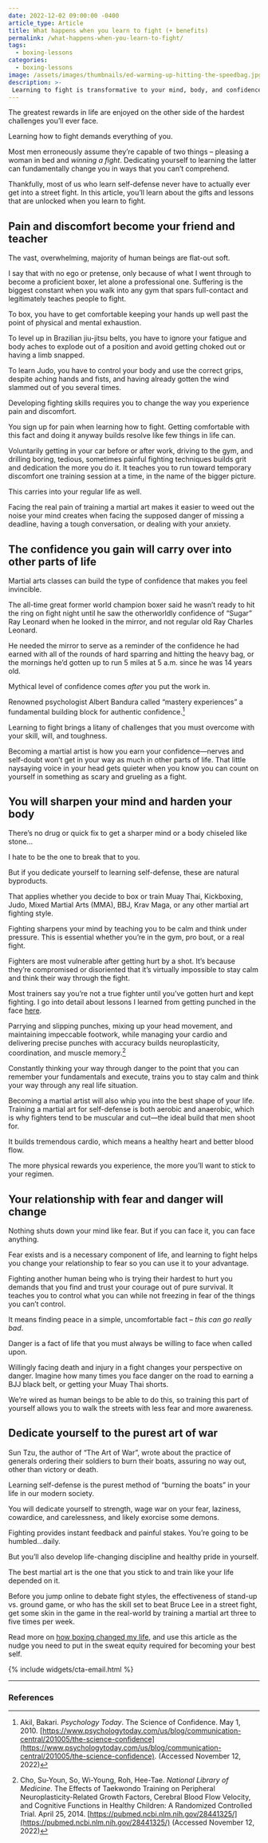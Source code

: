 ```yaml
---
date: 2022-12-02 09:00:00 -0400
article_type: Article
title: What happens when you learn to fight (+ benefits)
permalink: /what-happens-when-you-learn-to-fight/
tags:
  - boxing-lessons
categories:
  - boxing-lessons
image: /assets/images/thumbnails/ed-warming-up-hitting-the-speedbag.jpg
description: >-
 Learning to fight is transformative to your mind, body, and confidence. In this article you’ll understand the undeniable benefits.
---
```


The greatest rewards in life are enjoyed on the other side of the hardest challenges you’ll ever face.

Learning how to fight demands everything of you.

Most men erroneously assume they’re capable of two things – pleasing a woman in bed and _winning a fight_. Dedicating yourself to learning the latter can fundamentally change you in ways that you can’t comprehend.

Thankfully, most of us who learn self-defense never have to actually ever get into a street fight. In this article, you’ll learn about the gifts and lessons that are unlocked when you learn to fight.


## Pain and discomfort become your friend and teacher

The vast, overwhelming, majority of human beings are flat-out soft.

I say that with no ego or pretense, only because of what I went through to become a proficient boxer, let alone a professional one. Suffering is the biggest constant when you walk into any gym that spars full-contact and legitimately teaches people to fight.

To box, you have to get comfortable keeping your hands up well past the point of physical and mental exhaustion.

To level up in Brazilian jiu-jitsu belts, you have to ignore your fatigue and body aches to explode out of a position and avoid getting choked out or having a limb snapped.

To learn Judo, you have to control your body and use the correct grips, despite aching hands and fists, and having already gotten the wind slammed out of you several times.

Developing fighting skills requires you to change the way you experience pain and discomfort.

You sign up for pain when learning how to fight. Getting comfortable with this fact and doing it anyway builds resolve like few things in life can.

Voluntarily getting in your car before or after work, driving to the gym, and drilling boring, tedious, sometimes painful fighting techniques builds grit and dedication the more you do it. It teaches you to run toward temporary discomfort one training session at a time, in the name of the bigger picture.

This carries into your regular life as well.

Facing the real pain of training a martial art makes it easier to weed out the noise your mind creates when facing the supposed danger of missing a deadline, having a tough conversation, or dealing with your anxiety.


## The confidence you gain will carry over into other parts of life

Martial arts classes can build the type of confidence that makes you feel invincible.

The all-time great former world champion boxer said he wasn’t ready to hit the ring on fight night until he saw the otherworldly confidence of “Sugar” Ray Leonard when he looked in the mirror, and not regular old Ray Charles Leonard.

He needed the mirror to serve as a reminder of the confidence he had earned with all of the rounds of hard sparring and hitting the heavy bag, or the mornings he’d gotten up to run 5 miles at 5 a.m. since he was 14 years old.

Mythical level of confidence comes _after_ you put the work in.

Renowned psychologist Albert Bandura called “mastery experiences” a fundamental building block for authentic confidence.[^1]

Learning to fight brings a litany of challenges that you must overcome with your skill, will, and toughness.

Becoming a martial artist is how you earn your confidence—nerves and self-doubt won’t get in your way as much in other parts of life. That little naysaying voice in your head gets quieter when you know you can count on yourself in something as scary and grueling as a fight.


## You will sharpen your mind and harden your body

There’s no drug or quick fix to get a sharper mind or a body chiseled like stone…

I hate to be the one to break that to you.

But if you dedicate yourself to learning self-defense, these are natural byproducts.

That applies whether you decide to box or train Muay Thai, Kickboxing, Judo, Mixed Martial Arts (MMA), BBJ, Krav Maga, or any other martial art fighting style.

Fighting sharpens your mind by teaching you to be calm and think under pressure. This is essential whether you’re in the gym, pro bout, or a real fight.

Fighters are most vulnerable after getting hurt by a shot. It’s because they’re compromised or disoriented that it’s virtually impossible to stay calm and think their way through the fight.

Most trainers say you’re not a true fighter until you’ve gotten hurt and kept fighting. I go into detail about lessons I learned from getting punched in the face [here](https://edlatimore.com/5-lessons-from-getting-punched-in-the-face/).

Parrying and slipping punches, mixing up your head movement, and maintaining impeccable footwork, while managing your cardio and delivering precise punches with accuracy builds neuroplasticity, coordination, and muscle memory.[^2]

Constantly thinking your way through danger to the point that you can remember your fundamentals and execute, trains you to stay calm and think your way through any real life situation.

Becoming a martial artist will also whip you into the best shape of your life. Training a martial art for self-defense is both aerobic and anaerobic, which is why fighters tend to be muscular and cut—the ideal build that men shoot for.

It builds tremendous cardio, which means a healthy heart and better blood flow.

The more physical rewards you experience, the more you’ll want to stick to your regimen.


## Your relationship with fear and danger will change

Nothing shuts down your mind like fear. But if you can face it, you can face anything.

Fear exists and is a necessary component of life, and learning to fight helps you change your relationship to fear so you can use it to your advantage.

Fighting another human being who is trying their hardest to hurt you demands that you find and trust your courage out of pure survival. It teaches you to control what you can while not freezing in fear of the things you can’t control.

It means finding peace in a simple, uncomfortable fact – _this can go really bad_.

Danger is a fact of life that you must always be willing to face when called upon.

Willingly facing death and injury in a fight changes your perspective on danger. Imagine how many times you face danger on the road to earning a BJJ black belt, or getting your Muay Thai shorts.

We’re wired as human beings to be able to do this, so training this part of yourself allows you to walk the streets with less fear and more awareness.


## Dedicate yourself to the purest art of war

Sun Tzu, the author of “The Art of War”, wrote about the practice of generals ordering their soldiers to burn their boats, assuring no way out, other than victory or death.

Learning self-defense is the purest method of “burning the boats” in your life in our modern society.

You will dedicate yourself to strength, wage war on your fear, laziness, cowardice, and carelessness, and likely exorcise some demons.

Fighting provides instant feedback and painful stakes. You’re going to be humbled…daily.

But you’ll also develop life-changing discipline and healthy pride in yourself.

The best martial art is the one that you stick to and train like your life depended on it.

Before you jump online to debate fight styles, the effectiveness of stand-up vs. ground game, or who has the skill set to beat Bruce Lee in a street fight, get some skin in the game in the real-world by training a martial art three to five times per week.

Read more on [how boxing changed my life](https://edlatimore.com/boxing-benefits/), and use this article as the nudge you need to put in the sweat equity required for becoming your best self.

{% include widgets/cta-email.html %}

---

### References

[^1]: Akil, Bakari. _Psychology Today_. The Science of Confidence. May 1, 2010. [https://www.psychologytoday.com/us/blog/communication-central/201005/the-science-confidence](https://www.psychologytoday.com/us/blog/communication-central/201005/the-science-confidence). (Accessed November 12, 2022)

[^2]: Cho, Su-Youn, So, Wi-Young, Roh, Hee-Tae. _National Library of Medicine_. The Effects of Taekwondo Training on Peripheral Neuroplasticity-Related Growth Factors, Cerebral Blood Flow Velocity, and Cognitive Functions in Healthy Children: A Randomized Controlled Trial. April 25, 2014. [https://pubmed.ncbi.nlm.nih.gov/28441325/](https://pubmed.ncbi.nlm.nih.gov/28441325/) (Accessed November 12, 2022)
